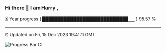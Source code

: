 ### Hi there 👋 I am Harry , 

⏳ Year progress { ████████████████████████████▁▁ } 95.57 %

---

⏰ Updated on Fri, 15 Dec 2023 19:41:11 GMT

![Progress Bar CI](https://github.com/duykhang68/duykhang68/workflows/Progress%20Bar%20CI/badge.svg)
